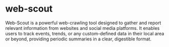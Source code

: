# web-scout
Web-Scout is a powerful web-crawling tool designed to gather and report relevant information from websites and social media platforms. It enables users to track events, trends, or any custom-defined data in their local area or beyond, providing periodic summaries in a clear, digestible format.
